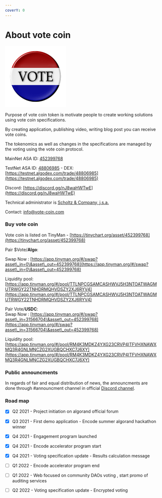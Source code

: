 ```yaml
---
coverY: 0
---
```


# About vote coin

![](../.gitbook/assets/logo200.png)

Purpose of vote coin token is motivate people to create working solutions using vote coin specifications.

By creating application, publishing video, writing blog post you can receive vote coins.

The tokenomics as well as changes in the specifications are managed by the voting using the vote coin protocol.

MainNet ASA ID: [452399768](https://algoexplorer.io/asset/452399768)

TestNet ASA ID: [48806985](https://testnet.algoexplorer.io/asset/48806985) - DEX: [https://testnet.algodex.com/trade/48806985](https://testnet.algodex.com/trade/48806985)

Discord: [https://discord.gg/nJ8waHWTwE](https://discord.gg/nJ8waHWTwE)

Technical administrator is [Scholtz & Company, j.s.a. ](https://www.orsr.sk/vypis.asp?ID=439983\&SID=2\&P=1\&lan=en)&#x20;

Contact: info@vote-coin.com

### Buy vote coin

Vote coin is listed on TinyMan - [https://tinychart.org/asset/452399768](https://tinychart.org/asset/452399768)

Pair $Vote/**Algo**:&#x20;

Swap Now : [https://app.tinyman.org/#/swap?asset\_in=0\&asset\_out=452399768](https://app.tinyman.org/#/swap?asset\_in=0\&asset\_out=452399768)

Liquidity pool: [https://app.tinyman.org/#/pool/TTLNPCGSAMCASHWVJ5H3NTOATWAGMUTRWGY22TNHDRMQHVDSZY2XJ6RYV4](https://app.tinyman.org/#/pool/TTLNPCGSAMCASHWVJ5H3NTOATWAGMUTRWGY22TNHDRMQHVDSZY2XJ6RYV4)

Pair Vote/**USDC**: \
Swap Now : [https://app.tinyman.org/#/swap?asset\_in=31566704\&asset\_out=452399768](https://app.tinyman.org/#/swap?asset\_in=31566704\&asset\_out=452399768)

Liquidity pool: [https://app.tinyman.org/#/pool/RM4K3MDKZ4YXG23CRVP4ITFVHXNAWXMQ3R4GNLMNCZG2XUGBQCHXC7J6XY](https://app.tinyman.org/#/pool/RM4K3MDKZ4YXG23CRVP4ITFVHXNAWXMQ3R4GNLMNCZG2XUGBQCHXC7J6XY)

### Public announcments

In regards of fair and equal distribution of news, the announcments are done through #announcment channel in official [Discord channel](https://discord.gg/nJ8waHWTwE).

### Road map

* [x] Q2 2021 - Project initiation on algorand official forum
* [x] Q3 2021 - First demo application - Encode summer algorand hackathon winner
* [x] Q4 2021 - Engagement program launched
* [x] Q4 2021 - Encode accelerator program start
* [x] Q4 2021 - Voting specification update - Results calculation message
* [ ] Q1 2022 - Encode accelerator program end
* [ ] Q1 2022 - Web focused on community DAOs voting , start promo of auditing services
* [ ] Q2 2022 - Voting specification update - Encrypted voting

